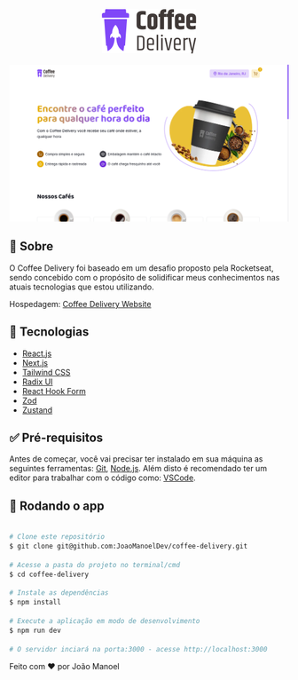 <div align="center">
  <img alt="Web app" src="./src/assets/coffee-delivery-logo.svg" />
</div>

<br />

<div align="center">
   <img alt="Web app" src="./.github/images/home.png" width="800px" />
</div>

## :dart: Sobre

O Coffee Delivery foi baseado em um desafio proposto pela Rocketseat, sendo concebido com o propósito de solidificar meus conhecimentos nas atuais tecnologias que estou utilizando.

Hospedagem: <a href="https://dev-coffeedelivery.vercel.app/" target="_blank">Coffee Delivery Website</a>

## :rocket: Tecnologias

- <a href="https://reactjs.org/" target="_blank">React.js</a>
- <a href="https://nextjs.org/" target="_blank">Next.js</a>
- <a href="https://tailwindcss.com/" target="_blank">Tailwind CSS</a>
- <a href="https://www.radix-ui.com/" target="_blank">Radix UI</a>
- <a href="https://www.react-hook-form.com/" target="_blank">React Hook Form</a>
- <a href="https://zod.dev/" target="_blank">Zod</a>
- <a href="https://zustand-demo.pmnd.rs/" target="_blank">Zustand</a>

## :white_check_mark: Pré-requisitos

Antes de começar, você vai precisar ter instalado em sua máquina as seguintes ferramentas:
[Git](https://git-scm.com), [Node.js](https://nodejs.org/en/). 
Além disto é recomendado ter um editor para trabalhar com o código como: [VSCode](https://code.visualstudio.com/).

## :game_die: Rodando o app

```bash

# Clone este repositório
$ git clone git@github.com:JoaoManoelDev/coffee-delivery.git

# Acesse a pasta do projeto no terminal/cmd
$ cd coffee-delivery

# Instale as dependências
$ npm install

# Execute a aplicação em modo de desenvolvimento
$ npm run dev

# O servidor inciará na porta:3000 - acesse http://localhost:3000

```

Feito com ❤️ por João Manoel
